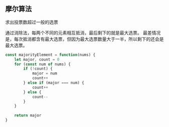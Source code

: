 ## 摩尔算法
求出投票数超过一般的选票

通过消除法，每两个不同的元素相互抵消，最后剩下的就是最大选票。
最差情况是，每次抵消都含有最大选票，但因为最大选票数量大于一半，所以剩下的还会是最大选票。

``` javascript
const majorityElement = function(nums) {
    let major, count = 0
    for (const num of nums) {
        if (!count) {
            major = num
            count++
        } else if (major === num) {
            count++    
        } else {
            count--
        }
    }
    
    return major
}
```